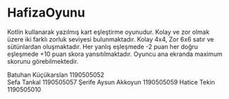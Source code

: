 # HafizaOyunu
Kotlin kullanarak yazılmış kart eşleştirme oyunudur.
Kolay ve zor olmak üzere iki farklı zorluk seviyesi bulunmaktadır.
Kolay 4x4, Zor 6x6 satır ve sütünlardan oluşmaktadır.
Her yanlış eşleşmede -2 puan her doğru eşleşmede +10 puan skora yansıtılmaktadır.
Oyuncu ana ekranda maximum skorunu görebilmektedir.

Batuhan Küçükarslan 1190505052  
Sefa Tankal 1190505057
Şerife Aysun Akkoyun 1190505059
Hatice Tekin 1190505010
